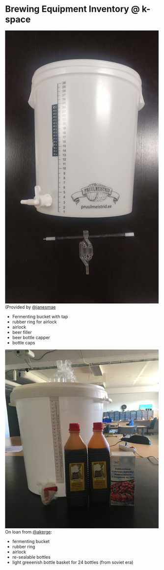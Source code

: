 # Brewing Equipment Inventory @ k-space

![Fermenting bucket (with tap, rubber ring for airlock, airlock), beer filler](img/0003.jpg) (Provided by [@janesmae](https://github.com/janesmae)
<br/>
* Fermenting bucket with tap
* rubber ring for airlock
* airlock 
* beer filler
* beer bottle capper
* bottle caps

![Fermenting bucket with accessories](img/0000.jpg)
<br/>
On loan from [@akerge](https://github.com/akerge):
* fermenting bucket
* rubber ring
* airlock
* re-sealable bottles
* light greeenish bottle basket for 24 bottles (from soviet era)

